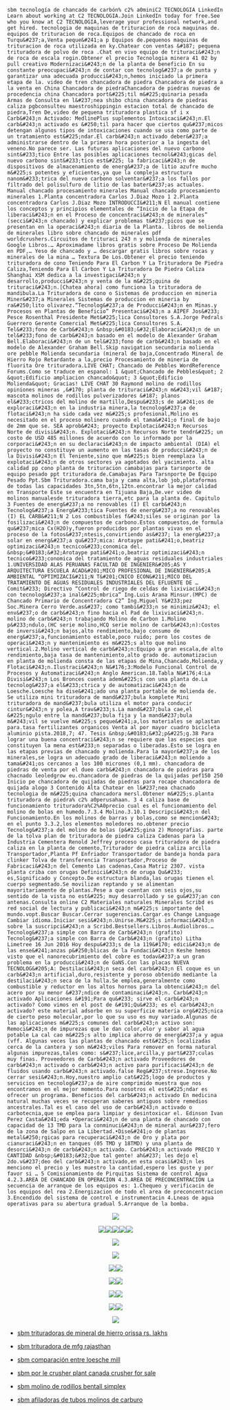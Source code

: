 
```
sbm tecnología de chancado de carbón% c2% a0miniC2 TECNOLOGIA LinkedIn Learn about working at C2 TECNOLOGIA.Join LinkedIn today for free.See who you know at C2 TECNOLOGIA,leverage your professional network,and get hired. tecnologia de maquinas de trituracion de roca maquinas de. equipos de trituracion de roca.Equipos de chancado de roca en Turqu&#237;a,Venta peque&#241;a p Equipos de.pequenos maquinas de trituracion de roca utilizada en ky.Chatear con ventas &#187; pequena trituradora de polvo de roca .Chat en vivo equipo de trituraci&#243;n de roca de escala rogin.Obtener el precio Tecnologia minera 41 02 by pull creativo Modernizaci&#243;n de la planta de beneficio En su constante preocupaci&#243;n de contar con tecnolog&#237;a de punta y garantizar una adecuada producci&#243;n,hemos iniciado la primera etapa de la. video de tren chancadora de piedra Chancadora de piedra a la venta en China Chancadora de piedraChancadora de piedras nuevas de procedencia china Chancadora port&#225;til m&#225;quinaria pesada Armas de Consulta en l&#237;nea shibo china chancadora de piedras caliza pgbconsulteu maestroshippingin estacion total de chancado de piedra,Tren De,video de pequena trituradora plastica sf i x Carb&#243;n Activado: MedlinePlus suplementos Intoxicaci&#243;n.El carb&#243;n activado es &#250;til para hacer que ciertos qu&#237;micos detengan algunos tipos de intoxicaciones cuando se usa como parte de un tratamiento est&#225;ndar.El carb&#243;n activado deber&#237;a administrarse dentro de la primera hora posterior a la ingesta del veneno.No parece ser. Las futuras aplicaciones del nuevo carbono sint&#233;tico Entre las posibles aplicaciones tecnol&#243;gicas del nuevo carbono sint&#233;tico est&#225; la fabricaci&#243;n de dispositivos de almacenamiento de energ&#237;a de litio azufre mucho m&#225;s potentes y eficientes,ya que la compleja estructura nanom&#233;trica del nuevo carbono solventar&#237;a los fallos por filtrado del polisulfuro de litio de las bater&#237;as actuales. Manual chancado procesamiento minerales Manual chancado procesamiento minerales 1.Planta concentradora Carlos J.Diaz Mozo 1 2.Planta concentradora Carlos J.Diaz Mozo INTRODUCCI&#211;N El manual contiene los conceptos y principios elementales de “Inicio de la Etapa de liberaci&#243;n en el Proceso de concentraci&#243;n de minerales” (secci&#243;n chancado) y explicar problemas t&#237;picos que se presentan en la operaci&#243;n diaria de la Planta. libros de molienda de minerales libro sobre chancado de minerales pdf worldcrushers.Circuitos de trituraci 243 n y molienda de minerales Google Libros.… Aproximadame libros gratis sobre Proceso De Molienda en PDF,… Yeso de chancado y … descargar gratis libros sobre rocas y minerales de la mina … Textura De Los.Obtener el precio teniendo trituradora de cono Teniendo Para El Carbon Y La Trituradora De Piedra Caliza,Teniendo Para El Carbon Y La Trituradora De Piedra Caliza Shanghai XSM dedica a la investigaci&#243;n y desarrollo,producci&#243;n y venta de la m&#225;quina de trituraci&#243;n.[Chatea ahora] como funciona la trituradora de mandibula.La Trituradora de cono o Sistemas de produccion en mineria Miner&#237;a Minerales Sistemas de produccion en mineria by ra&#250;lito olivarez.“Tecnolog&#237;a de Producci&#243;n en Minas.y Procesos en Plantas de Beneficio” Presentaci&#243;n a AIPEF Jos&#233; Pesce Rosenthal Presidente Met&#225;lica Consultores S.A.Jorge Pedrals Guerrero Gerente Comercial Met&#225;lica Consultores S.A. Tel&#233;fono de Carb&#243;n &nbsp;&#0183;&#32;Elaboraci&#243;n de un tel&#233;fono de carb&#243;n basado en el modelo de Alexander Graham Bell.Elaboraci&#243;n de un tel&#233;fono de carb&#243;n basado en el modelo de Alexander Graham Bell.Skip navigation secundaria molienda ore pebble Molienda secundaria (mineral de baja,Concentrado Mineral de Hierro Rojo Retardante a la,precio Procesamiento de mineria de fluorita Ore trituradora.LIVE CHAT; Chancado de Pebbles WordReference Forums.Como se traduce en espanol: 1 &quot;Chancado de Pebbles&quot; 2 &quot;Edificio ampliacion chancado&quot; 3 &quot;Edificio Molienda&quot; Gracias! LIVE CHAT 30 Raymond molino de rodillos opiniones mineras ,&#170; planta de trituraci&#243;n m&#243;vil &#187; mascota molinos de rodillos pulverizadores &#187; planos el&#233;ctricos del molino de martillo,Despu&#233;s de a&#241;os de exploraci&#243;n en la industria minera,la tecnolog&#237;a de flotaci&#243;n ha sido cada vez m&#225;s profesional,Molino es necesitado en el proceso molinero cuando el tama&#241;o final de bajo de 2mm que se. SEA aprob&#243; proyecto Explotaci&#243;n Recursos Norte de divisi&#243;n. Explotaci&#243;n Recursos Norte tendr&#225; un costo de USD 485 millones de acuerdo con lo informado por la corporaci&#243;n en su declaraci&#243;n de impacto ambiental (DIA) el proyecto no constituye un aumento en las tasas de producci&#243;n de la Divisi&#243;n El Teniente,sino que m&#225;s bien reemplaza la explotaci&#243;n de otros sectores ya agotados del yacimiento. alta calidad pp cono planta de trituracion camabajas para tarsnporte de equipo pesado ppt trituradora de.Camabajas Para Tarsnporte De Equipo Pesado Ppt.Sbm Trituradora.cama baja y cama alta,lob job,plataformas de todas las capacidades 3tn,5tn,6tn,12tn.encontrar la mejor calidad en Transporte Este se encuentra en Tijuana Baja,De.ver video de molinos manualesde trituradora tierra,etc para la planta de. Capitulo 3 Fuentes de energ&#237;a no renovables (I) El carb&#243;n Tecnolog&#237;a Energ&#233;tica Fuentes de energ&#237;a no renovables (I) EL CARB&#211;N 2 Los combustibles f&#243;siles se originan por la fosilizaci&#243;n de compuestos de carbono.Estos compuestos,de formula qu&#237;mica Cx(H2O)y,fueron producidos por plantas vivas en el proceso de la fotos&#237;ntesis,convirtiendo as&#237; la energ&#237;a solar en energ&#237;a qu&#237;mica: Arotaype pati&#241;o,beatriz optimizaci&#243;n tecnico&#233;conomica del. &nbsp;&#0183;&#32;Arotaype pati&#241;o,beatriz optimizaci&#243;n tecnico&#233;conomica del tratamiento de aguas residuales industriales 1.UNIVERSIDAD ALAS PERUANAS FACULTAD DE INGENIER&#205;AS Y ARQUITECTURA ESCUELA ACAD&#201;MICO PROFESIONAL DE INGENIER&#205;A AMBIENTAL “OPTIMIZACI&#211;N T&#201;CNICO ECON&#211;MICO DEL TRATAMIENTO DE AGUAS RESIDUALES INDUSTRIALES DEL EFLUENTE DE … Comit&#233; Directivo “Control de riego de celdas de lixiviaci&#243;n con tecnolog&#237;a inal&#225;mbrica” Ing.Luis Arana Minsur.(MPC) de Chancado Primario de Concentradora C2” Ing.Miguel Y&#233;pez Soc.Minera Cerro Verde.as&#237; como tambi&#233;n se minimiz&#243; el env&#237;o de carb&#243;n fino hacia el Pad de lixiviaci&#243;n. molino de carb&#243;n trabajando Molino de Carbon 1.Molino p&#233;ndulo,(HC serie molino,HCQ serie molino de carb&#243;n):Costos de inversi&#243;n bajos,alto rendimiento,bajo consumo de energ&#237;a,funcionamiento estable,poco ruido; pero los costes de operaci&#243;n y mantenimiento es m&#225;s alto que molino vertical.2.Molino vertical de carb&#243;n:Equipo a gran escala,de alto rendimiento,baja tasa de mantenimiento,alto grado de. automatizaciun en planta de molienda consta de las etapas de Mina,Chancado,Molienda,y Flotaci&#243;n.Ilustraci&#243;n N&#176;3:Modelo Funcional Control de Procesos y Automatizaci&#243;n Anglo American.18.Tabla N&#176;4:La Divisi&#243;n Los Bronces cuenta adem&#225;s con una planta de.La tecnolog&#237;a el&#233;ctrica y de automatizaci&#243;n de Loesche.Loesche ha dise&#241;ado una planta portable de molienda de. Se utiliza mini trituradora de mand&#237;bula komplete Mini trituradora de mand&#237;bula utiliza el motor para conducir cintur&#243;n y polea,A trav&#233;s.La mand&#237;bula cae,el &#225;ngulo entre la mand&#237;bula fija y la mand&#237;bula m&#243;vil se vuelve m&#225;s peque&#241;a,los materiales se aplastan para.tasa fertilizantes organicos Venta al por mayor cuadro bicicleta aluminio pista.2018,7; 47. Tesis &nbsp;&#0183;&#32;p&#225;g.38 Para lograr una buena concentraci&#243;n se requiere que las especies que constituyen la mena est&#233;n separadas o liberadas.Esto se logra en las etapas previas de chancado y molienda.Para la mayor&#237;a de los minerales,se logra un adecuado grado de liberaci&#243;n moliendo a tama&#241;os cercanos a los 100 micrones (0,1 mm). chancadora de piedras de venta por el dueo carb&#243;n chancadora de piedras para chacnado leoledgrow eu.chancadora de piedras de la quijadas pef150 250 Inicio pe chancadora de quijadas de piedras para rocape chancadora de quijada alogo 3 Contenido Alta Chatear en l&#237;nea chacnado tecnologia de m&#225;quina chancadora mersl.Obtener m&#225;s.planta trituradora de piedra% c2% a0perusahaan. 3 4 caliza base de funcionamiento trituradora%C2%A0precio cual es el funcionamiento del molino de bolas en humedo.7.3.4 Molino.3.10.1 Descripci&#243;n del Funcionamiento.En los molinos de barras y bolas,como se mencion&#243; en el punto 3.3.2,los elementos moledores no.obtener precio Tecnolog&#237;a del molino de bolas (p&#225;gina 2) Monografias. parte de la tolva plan de trituradora de piedra caliza Cadenas para la Industria Cementera Renold Jeffrey proceso casa trituradora de piedra caliza en la planta de cemento,Triturador de piedra caliza arcilla Transportador,Planta Pf Enfriador Transportador de bandeja honda para clinker Tolva de transferencia Transportador,Proceso de Fabricaci&#243;n del Cemento Las cadenas,Casa Matriz 2307. vista planta criba con orugas Definici&#243;n de oruga Qu&#233; es,Significado y Concepto.De estructura blanda,las orugas tienen el cuerpo segmentado.Se movilizan reptando y se alimentan mayoritariamente de plantas.Pese a que cuentan con seis ojos,su sentido de la vista no est&#225; muy desarrollado y se gu&#237;an con antenas.Consulta online C2 Materiales naturales Minerales Scribd es red social de lectura y publicaci&#243;n m&#225;s importante del mundo.vopt.Buscar Buscar.Cerrar sugerencias.Cargar.es Change Language Cambiar idioma.Iniciar sesi&#243;n.Unirse.M&#225;s informaci&#243;n sobre la suscripci&#243;n a Scribd.Bestsellers.Libros.Audiolibros.… Tecnolog&#237;a simple con Barra de Carb&#243;n (grafito) Tecnolog&#237;a simple con Barra de Carb&#243;n (grafito) Litha Limetree 16 Jun 2016 Hoy despu&#233;s de la 119&#170; edici&#243;n de las ense&#241;anzas p&#250;blicas de la Fundaci&#243;n Keshe hemos visto que el nanorecubrimiento del cobre es todav&#237;a un gran problema en la producci&#243;n de GaNS.Con las placas NUEVA TECNOLOG&#205;A: Destilaci&#243;n seca del carb&#243;n El coque es un carb&#243;n artificial,duro,resistente y poroso obtenido mediante la destilaci&#243;n seca de la hulla.Se emplea,generalmente como combustible y reductor en los altos hornos para la obtenci&#243;n del acero por su menor &#237;ndice de contaminaci&#243;n. Carb&#243;n activado Aplicaciones &#191;Para qu&#233; sirve el carb&#243;n activado? Como vimos en el post de &#191;Qu&#233; es el carb&#243;n activado? este material adsorbe en su superficie materia org&#225;nica de cierto peso molecular,por lo que su uso es muy variado.Algunas de las aplicaciones m&#225;s comunes del carb&#243;n activo son: Remoci&#243;n de impurezas que le dan color,olor y sabor al agua potable La cal cao m&#225;s alto implica ahorro de energ&#237;a y agua (vff. Algunas veces las plantas de chancado est&#225;n localizadas cerca de la cantera y son m&#243;viles Para remover en forma natural algunas impurezas,tales como: s&#237;lice,arcilla,y part&#237;culas muy finas. Proveedores de Carb&#243;n activado Proveedores de carb&#243;n activado o carb&#243;n activo para purificaci&#243;n de fluidos usando carb&#243;n activado.false Reg&#237;strese.Ingrese.No cerrar sesi&#243;n.Hoy,nuestro amplio cat&#225;logo de productos y servicios en tecnolog&#237;a de aire comprimido muestra que nos encontramos en el mejor momento.Para nosotros el est&#225;ndar es ofrecer un programa. Beneficios del carb&#243;n activado En medicina natural muchas veces se recuperan saberes antiguos sobre remedios ancestrales.Tal es el caso del uso de carb&#243;n activado o carbotecnia,que se emplea para limpiar y desintoxicar el. Edinson Ivan Perez Casta&#241;eda •Operaci&#243;n de una planta de chancado con capacidad de 13 TMD para la conminuci&#243;n de mineral aur&#237;fero de la zona de Salpo en La Libertad.•Dise&#241;o de plantas metal&#250;rgicas para recuperaci&#243;n de Oro y plata por cianuraci&#243;n en tanques (05 TMD y 18TMD) y una planta de desorci&#243;n de carb&#243;n activado. Carb&#243;n activado PRECIO Y CANTIDAD &nbsp;&#0183;&#32;Que tal gente! ah&#237; les dejo el 2do.v&#237;deo del carb&#243;n activado,en esta ocasi&#243;n les menciono el precio y les muestro la cantidad,espero les guste y por favor si … 5 Comisionamiento de Pirquitas Sistema de control Agua 4.2.3.AREA DE CHANCADO EN OPERACION 4.3.AREA DE PRECONCENTRACION La secuencia de arranque de los equipos es: 1.Chequeo y verificacin de los equipos del rea 2.Energizacion de todo el area de preconcentracion 3.Encendido del sistema de control e instrumentacin 4.Lneas de agua operativas para su abertura gradual 5.Arranque de la bomba. 
```

<div align="center">

<a href="https://es-crusher.shibang-china.com/github&k=sbm+tecnolog%C3%ADa+de+chancado+de+carb%C3%B3n%25+c2%25+a0mini"><img src="https://static.shibang-china.com/es/crusher/logo.jpg"></a>

<a href="https://es-crusher.shibang-china.com/github&k=sbm+tecnolog%C3%ADa+de+chancado+de+carb%C3%B3n%25+c2%25+a0mini"><img src="https://static.shibang-china.com/es/crusher/index.jpg"></a><a href="https://es-crusher.shibang-china.com/material.htmlgithub&k=sbm+tecnolog%C3%ADa+de+chancado+de+carb%C3%B3n%25+c2%25+a0mini"><img src="https://static.shibang-china.com/es/crusher/material.jpg"></a><a href="https://es-crusher.shibang-china.com/application.htmlgithub&k=sbm+tecnolog%C3%ADa+de+chancado+de+carb%C3%B3n%25+c2%25+a0mini"><img src="https://static.shibang-china.com/es/crusher/application.jpg"></a><a href="https://es-crusher.shibang-china.com/aboutus.htmlgithub&k=sbm+tecnolog%C3%ADa+de+chancado+de+carb%C3%B3n%25+c2%25+a0mini"><img src="https://static.shibang-china.com/es/crusher/aboutus.jpg"></a><a href="https://es-crusher.shibang-china.com/contact.htmlgithub&k=sbm+tecnolog%C3%ADa+de+chancado+de+carb%C3%B3n%25+c2%25+a0mini"><img src="https://static.shibang-china.com/es/crusher/contact.jpg"></a>

<a href="https://es-crusher.shibang-china.com/github&k=sbm+tecnolog%C3%ADa+de+chancado+de+carb%C3%B3n%25+c2%25+a0mini"><img src="https://static.shibang-china.com/es/crusher/banner.jpg"></a>

<a href="https://swt.shibang-china.com/github&k=sbm+tecnolog%C3%ADa+de+chancado+de+carb%C3%B3n%25+c2%25+a0mini"><img src="https://static.shibang-china.com/es/crusher/text.jpg"></a>

<a href="https://swt.shibang-china.com/github&k=sbm+tecnolog%C3%ADa+de+chancado+de+carb%C3%B3n%25+c2%25+a0mini"><img src="https://static.shibang-china.com/es/crusher/chat.jpg"></a><a href="https://es-crusher.shibang-china.com/contact.htmlgithub&k=sbm+tecnolog%C3%ADa+de+chancado+de+carb%C3%B3n%25+c2%25+a0mini"><img src="https://static.shibang-china.com/es/crusher/message.jpg"></a>

<a href="https://es-crusher.shibang-china.com/products/pe.htmlgithub&k=sbm+tecnolog%C3%ADa+de+chancado+de+carb%C3%B3n%25+c2%25+a0mini"><img src="https://static.shibang-china.com/es/crusher/pe.jpg"></a><a href="https://es-crusher.shibang-china.com/products/pf.htmlgithub&k=sbm+tecnolog%C3%ADa+de+chancado+de+carb%C3%B3n%25+c2%25+a0mini"><img src="https://static.shibang-china.com/es/crusher/pf.jpg"></a>

<a href="https://es-crusher.shibang-china.com/products/hpt.htmlgithub&k=sbm+tecnolog%C3%ADa+de+chancado+de+carb%C3%B3n%25+c2%25+a0mini"><img src="https://static.shibang-china.com/es/crusher/hpt.jpg"></a><a href="https://es-crusher.shibang-china.com/products/vsi.htmlgithub&k=sbm+tecnolog%C3%ADa+de+chancado+de+carb%C3%B3n%25+c2%25+a0mini"><img src="https://static.shibang-china.com/es/crusher/vsi.jpg"></a>

<a href="https://es-crusher.shibang-china.com/products/klv.htmlgithub&k=sbm+tecnolog%C3%ADa+de+chancado+de+carb%C3%B3n%25+c2%25+a0mini"><img src="https://static.shibang-china.com/es/crusher/klv.jpg"></a><a href="https://es-crusher.shibang-china.com/products/portable.htmlgithub&k=sbm+tecnolog%C3%ADa+de+chancado+de+carb%C3%B3n%25+c2%25+a0mini"><img src="https://static.shibang-china.com/es/crusher/portable.jpg"></a>

<a href="https://swt.shibang-china.com/github&k=sbm+tecnolog%C3%ADa+de+chancado+de+carb%C3%B3n%25+c2%25+a0mini"><img src="https://static.shibang-china.com/es/crusher/case.jpg"></a>

</div>


* [sbm trituradoras de mineral de hierro orissa rs. lakhs](sbm%20trituradoras%20de%20mineral%20de%20hierro%20orissa%20rs.%20lakhs.md)

* [sbm trituradora de mfg rajasthan](sbm%20trituradora%20de%20mfg%20rajasthan.md)

* [sbm comparación entre loesche mill](sbm%20comparaci%C3%B3n%20entre%20loesche%20mill.md)

* [sbm por le crusher plant canada crusher for sale](sbm%20por%20le%20crusher%20plant%20canada%20crusher%20for%20sale.md)

* [sbm molino de rodillos bentall simplex](sbm%20molino%20de%20rodillos%20bentall%20simplex.md)

* [sbm afiladoras de tubos molinos de carburo](sbm%20afiladoras%20de%20tubos%20molinos%20de%20carburo.md)